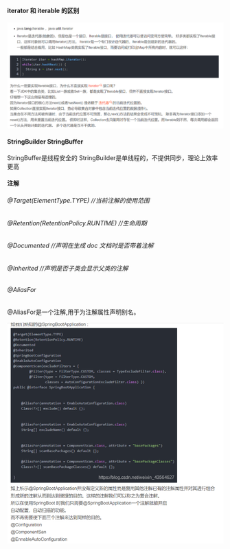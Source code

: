 

#### iterator 和 iterable 的区别  
![img_29.png](img_29.png)      


#### StringBuilder StringBuffer
StringBuffer是线程安全的
StringBuilder是单线程的，不提供同步，理论上效率更高  


#### 注解     

######   @Target(ElementType.TYPE) //当前注解的使用范围

###### @Retention(RetentionPolicy.RUNTIME) //生命周期

###### @Documented //声明在生成 doc 文档时是否带着注解

######  @Inherited //声明是否子类会显示父类的注解




###### @AliasFor   
@AliasFor是一个注解,用于为注解属性声明别名。    

![img_117.png](img_117.png)    